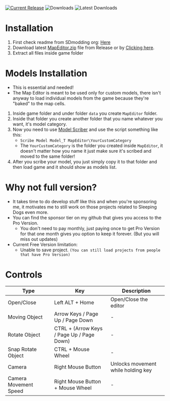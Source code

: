 [![Current Release](https://img.shields.io/github/v/release/sneakyevil/SD-MapEditorFree?label=Current%20Release&color=red)](https://github.com/sneakyevil/SD-MapEditorFree/releases/latest/download/MapEditor.zip)
![Downloads](https://img.shields.io/github/downloads/sneakyevil/SD-MapEditorFree/total?label=Total%20Downloads&color=red)
![Latest Downloads](https://img.shields.io/github/downloads/sneakyevil/SD-MapEditorFree/latest/total?color=red&label=Latest%20Downloads)

# Installation
1. First check readme from SDmodding org: [Here](https://github.com/SDmodding/.github/blob/main/profile/README.md)
2. Download latest [MapEditor.zip](https://github.com/sneakyevil/SD-MapEditorFree/releases/latest) file from Release or by [Clicking here](https://github.com/sneakyevil/SD-MapEditorFree/releases/latest/download/MapEditor.zip).
2. Extract all files inside game folder

# Models Installation
- This is essential and needed!
- The Map Editor is meant to be used only for custom models, there isn't anyway to load individual models from the game because they're "baked" to the map cells.
1. Inside game folder and under folder `data` you create `MapEditor` folder.
2. Inside that folder you create another folder that you name whatever you want, it's model category.
3. Now you need to use [Model Scriber](https://github.com/SDmodding/ModelScriber) and use the script something like this:
   - `Scribe Model Model_T MapEditor\YourCustomCategory`
   - The `YourCustomCategory` is the folder you created inside `MapEditor`, it doesn't matter how you name it just make sure it's scribed and moved to the same folder!
5. After you scribe your model, you just simply copy it to that folder and then load game and it should show as models list.

# Why not full version?
- It takes time to do develop stuff like this and when you're sponsoring me, it motivates me to still work on those projects related to Sleeping Dogs even more.
- You can find the sponsor tier on my github that gives you access to the Pro Version.
  - You don't need to pay monthly, just paying once to get Pro Version for that one month gives you option to keep it forever. (But you will miss out updates)  
- Current Free Version limitation:
  - Unable to save project. `(You can still load projects from people that have Pro Version)`

# Controls
| Type | Key | Description |
| ------------- | ------------- | ------------- |
| Open/Close | Left ALT + Home | Open/Close the editor |
| Moving Object | Arrow Keys / Page Up / Page Down | - |
| Rotate Object | CTRL + (Arrow Keys / Page Up / Page Down) | - |
| Snap Rotate Object | CTRL + Mouse Wheel | - |
| Camera | Right Mouse Button | Unlocks movement while holding key |
| Camera Movement Speed | Right Mouse Button + Mouse Wheel | - |
